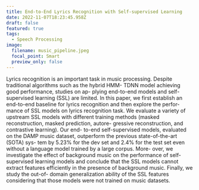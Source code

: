 ```yaml
---
title: End-to-End Lyrics Recognition with Self-supervised Learning
date: 2022-11-07T18:23:45.958Z
draft: false
featured: true
tags:
  - Speech Processing
image:
  filename: music_pipeline.jpeg
  focal_point: Smart
  preview_only: false
---
```

Lyrics recognition is an important task in music processing. Despite traditional algorithms such as the hybrid HMM- TDNN model achieving good performance, studies on ap- plying end-to-end models and self-supervised learning (SSL) are limited. In this paper, we first establish an end-to-end baseline for lyrics recognition and then explore the perfor- mance of SSL models on lyrics recognition task. We evaluate a variety of upstream SSL models with different training methods (masked reconstruction, masked prediction, autore- gressive reconstruction, and contrastive learning). Our end- to-end self-supervised models, evaluated on the DAMP music dataset, outperform the previous state-of-the-art (SOTA) sys- tem by 5.23% for the dev set and 2.4% for the test set even without a language model trained by a large corpus. More- over, we investigate the effect of background music on the performance of self-supervised learning models and conclude that the SSL models cannot extract features efficiently in the presence of background music. Finally, we study the out-of- domain generalization ability of the SSL features considering that those models were not trained on music datasets.